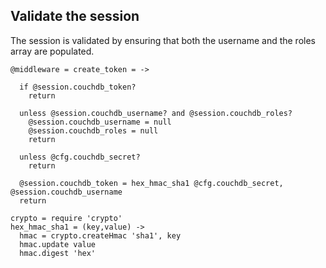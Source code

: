 Validate the session
--------------------

The session is validated by ensuring that both the username and the roles array are populated.

    @middleware = create_token = ->

      if @session.couchdb_token?
        return

      unless @session.couchdb_username? and @session.couchdb_roles?
        @session.couchdb_username = null
        @session.couchdb_roles = null
        return

      unless @cfg.couchdb_secret?
        return

      @session.couchdb_token = hex_hmac_sha1 @cfg.couchdb_secret, @session.couchdb_username
      return

    crypto = require 'crypto'
    hex_hmac_sha1 = (key,value) ->
      hmac = crypto.createHmac 'sha1', key
      hmac.update value
      hmac.digest 'hex'
